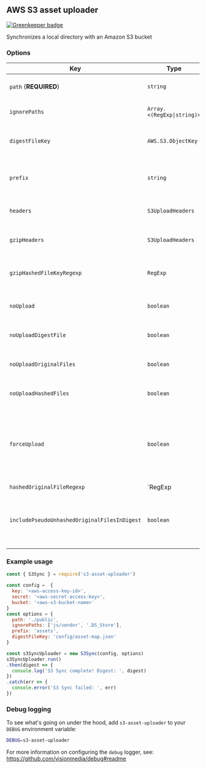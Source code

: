## AWS S3 asset uploader

[![Greenkeeper badge](https://badges.greenkeeper.io/mix/s3-asset-uploader.svg)](https://greenkeeper.io/)

Synchronizes a local directory with an Amazon S3 bucket

### Options

Key | Type | Description
--- | ---- | -----------
`path` (**REQUIRED**) | `string` | the base path to synchronize with S3
`ignorePaths` | `Array.<(RegExp\|string)>` | skip these paths when gathering files
`digestFileKey` | `AWS.S3.ObjectKey` | the destination key of the generated digest file
`prefix` | `string` | prepended to file names **(but not `digestFileKey`!)** when uploaded
`headers` | `S3UploadHeaders` | extra params used by `AWS.S3` upload method
`gzipHeaders` | `S3UploadHeaders` | extra params used by `AWS.S3` upload method for GZIP files
`gzipHashedFileKeyRegexp` | `RegExp` | gzip the hashed files that match this pattern
`noUpload` | `boolean` | don't upload anything, just generate a digest mapping
`noUploadDigestFile` | `boolean` | don't upload the digest mapping file
`noUploadOriginalFiles` | `boolean` | don't upload the original (unhashed) files
`noUploadHashedFiles` | `boolean` | don't upload the hashed files
`forceUpload` | `boolean` | skip `shouldUpload` etag modified lookup for keys before uploading; does not override `noUpload*` options
`hashedOriginalFileRegexp` | `RegExp | boolean` | respect hashes in original filenames; use this if your webpack output pattern includes `[chunkhash]`
`includePseudoUnhashedOriginalFilesInDigest` | `boolean` | add pseudo-entries to the digest for the "unhashed" variant of hashed original files

### Example usage

```javascript
const { S3Sync } = require('s3-asset-uploader')

const config =  {
  key: '<aws-access-key-id>',
  secret: '<aws-secret-access-key>',
  bucket: '<aws-s3-bucket-name>'
}
const options = {
  path: './public',
  ignorePaths: ['js/vendor', '.DS_Store'],
  prefix: 'assets',
  digestFileKey: 'config/asset-map.json'
}

const s3SyncUploader = new S3Sync(config, options)
s3SyncUploader.run()
.then(digest => {
  console.log('S3 Sync complete! Digest: ', digest)
})
.catch(err => {
  console.error('S3 Sync failed: ', err)
})
```

### Debug logging

To see what's going on under the hood, add `s3-asset-uploader` to your `DEBUG` environment variable:

```sh
DEBUG=s3-asset-uploader
```

For more information on configuring the `debug` logger, see: https://github.com/visionmedia/debug#readme
